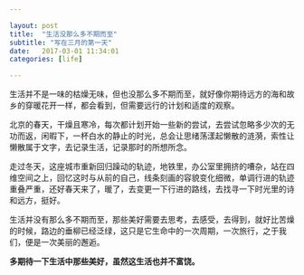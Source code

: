 ```yaml
---

layout: post
title:  "生活没那么多不期而至"
subtitle: "写在三月的第一天"
date:   2017-03-01 11:34:01
categories: [life]

---
```


生活并不是一味的枯燥无味，但也没那么多不期而至，就好像你期待远方的海和故乡的穿暖花开一样，都会看到，但需要远行的计划和适度的观察。

北京的春天，干燥且寒冷，每次都计划开始一些新的尝试，去尝试忽略多少次的无功而返，闲暇下，一杯白水的静止的时光，总会让思绪荡漾起懒散的涟漪，索性让懒散属于文字，去记录生活，记录那时的所想所念。

走过冬天，这座城市重新回归躁动的轨迹，地铁里，办公室里拥挤的嘈杂，站在四维空间之上，回忆这时与从前的自己，线条刻画的容貌变化细微，单调行进的轨迹重叠严重，还好春天来了，暖了，去变更一下行进的路线，去找寻一下时光里的诗和远方，挺好。

生活并没有那么多不期而至，那些美好需要去思考，去感受，去得到，就好比苦燥的时候，路边的垂柳已经泛绿，这只是它生命中的一次周期，一次旅行，之于我们，便是一次美丽的邂逅。

**多期待一下生活中那些美好，虽然这生活也并不富饶。**